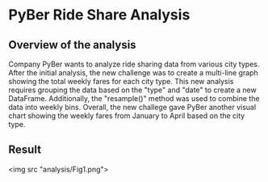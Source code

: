 # PyBer Ride Share Analysis
## Overview of the analysis
Company PyBer wants to analyze ride sharing data from various city types. After the initial analysis, the new challenge was to create a multi-line graph showing the total weekly fares for each city type. This new analysis requires grouping the data based on the "type" and "date" to create a new DataFrame. Additionally, the "resample()" method was used to combine the data into weekly bins. Overall, the new challege gave PyBer another visual chart showing the weekly fares from January to April based on the city type. 

## Result
<img src "analysis/Fig1.png">
